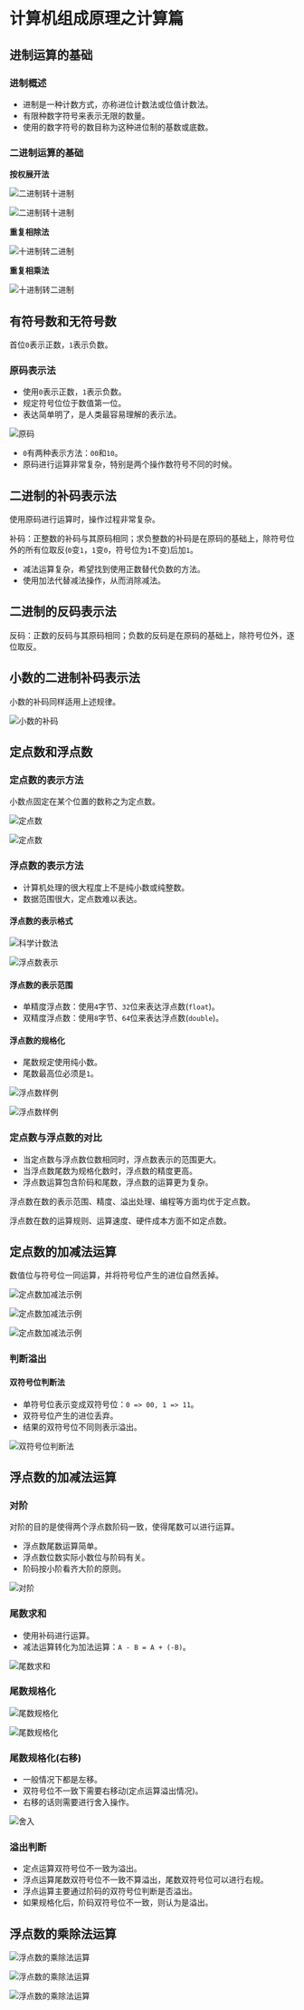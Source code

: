 # 计算机组成原理之计算篇

## 进制运算的基础

### 进制概述

- 进制是一种计数方式，亦称进位计数法或位值计数法。
- 有限种数字符号来表示无限的数量。
- 使用的数字符号的数目称为这种进位制的基数或底数。

### 二进制运算的基础

**按权展开法**

![二进制转十进制](assets/binary-to-decimal.png)

![二进制转十进制](assets/binary-to-decimal-2.png)

**重复相除法**

![十进制转二进制](assets/decimal-to-binary.png)

**重复相乘法**

![十进制转二进制](assets/decimal-to-binary-2.png)

## 有符号数和无符号数

首位`0`表示正数，`1`表示负数。

### 原码表示法

- 使用`0`表示正数，`1`表示负数。
- 规定符号位位于数值第一位。
- 表达简单明了，是人类最容易理解的表示法。

![原码](assets/original-code.png)

- `0`有两种表示方法：`00`和`10`。
- 原码进行运算非常复杂，特别是两个操作数符号不同的时候。

## 二进制的补码表示法

使用原码进行运算时，操作过程非常复杂。

补码：正整数的补码与其原码相同；求负整数的补码是在原码的基础上，除符号位外的所有位取反(`0`变`1`，`1`变`0`，符号位为`1`不变)后加`1`。

- 减法运算复杂，希望找到使用正数替代负数的方法。
- 使用加法代替减法操作，从而消除减法。

## 二进制的反码表示法

反码：正数的反码与其原码相同；负数的反码是在原码的基础上，除符号位外，逐位取反。

## 小数的二进制补码表示法

小数的补码同样适用上述规律。

![小数的补码](assets/decimal-sample.png)

## 定点数和浮点数

### 定点数的表示方法

小数点固定在某个位置的数称之为定点数。

![定点数](assets/fixed-point-number.png)

![定点数](assets/fixed-point-number-2.png)

### 浮点数的表示方法

- 计算机处理的很大程度上不是纯小数或纯整数。
- 数据范围很大，定点数难以表达。

#### 浮点数的表示格式

![科学计数法](assets/scientific-notation.png)

![浮点数表示](assets/floating-point-number-express.png)

#### 浮点数的表示范围

- 单精度浮点数：使用`4`字节、`32`位来表达浮点数(`float`)。
- 双精度浮点数：使用`8`字节、`64`位来表达浮点数(`double`)。

#### 浮点数的规格化

- 尾数规定使用纯小数。
- 尾数最高位必须是`1`。

![浮点数样例](assets/floating-point-number-sample.png)

![浮点数样例](assets/floating-point-number-sample-2.png)

### 定点数与浮点数的对比

- 当定点数与浮点数位数相同时，浮点数表示的范围更大。
- 当浮点数尾数为规格化数时，浮点数的精度更高。
- 浮点数运算包含阶码和尾数，浮点数的运算更为复杂。

浮点数在数的表示范围、精度、溢出处理、编程等方面均优于定点数。

浮点数在数的运算规则、运算速度、硬件成本方面不如定点数。

## 定点数的加减法运算

数值位与符号位一同运算，并将符号位产生的进位自然丢掉。

![定点数加减法示例](assets/fixed-point-add-and-sub-sample.png)

![定点数加减法示例](assets/fixed-point-add-and-sub-sample-2.png)

![定点数加减法示例](assets/fixed-point-add-and-sub-sample-3.png)

### 判断溢出

#### 双符号位判断法

- 单符号位表示变成双符号位：`0 => 00, 1 => 11`。
- 双符号位产生的进位丢弃。
- 结果的双符号位不同则表示溢出。

![双符号位判断法](assets/double-sign-bit.png)

## 浮点数的加减法运算

### 对阶

对阶的目的是使得两个浮点数阶码一致，使得尾数可以进行运算。

- 浮点数尾数运算简单。
- 浮点数位数实际小数位与阶码有关。
- 阶码按小阶看齐大阶的原则。

![对阶](assets/counter-order.png)

### 尾数求和

- 使用补码进行运算。
- 减法运算转化为加法运算：`A - B = A + (-B)`。

![尾数求和](assets/summation-of-mantissa.png)

### 尾数规格化

![尾数规格化](assets/mantissa-normalization.png)

![尾数规格化](assets/mantissa-normalization-2.png)

### 尾数规格化(右移)

- 一般情况下都是左移。
- 双符号位不一致下需要右移动(定点运算溢出情况)。
- 右移的话则需要进行舍入操作。

![舍入](assets/rounding-off.png)

### 溢出判断

- 定点运算双符号位不一致为溢出。
- 浮点运算尾数双符号位不一致不算溢出，尾数双符号位可以进行右规。
- 浮点运算主要通过阶码的双符号位判断是否溢出。
- 如果规格化后，阶码双符号位不一致，则认为是溢出。

## 浮点数的乘除法运算

![浮点数的乘除法运算](assets/floating-point-mul-and-div.png)

![浮点数的乘除法运算](assets/floating-point-mul-and-div-2.png)

![浮点数的乘除法运算](assets/floating-point-mul-and-div-3.png)